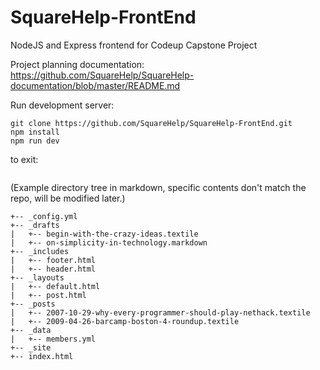 # SquareHelp-FrontEnd
NodeJS and Express frontend for Codeup Capstone Project

Project planning documentation: https://github.com/SquareHelp/SquareHelp-documentation/blob/master/README.md

Run development server:

```console
git clone https://github.com/SquareHelp/SquareHelp-FrontEnd.git
npm install
npm run dev
```
to exit: 
```control + c
```



(Example directory tree in markdown, specific contents don't match the repo, will be modified later.)
```
+-- _config.yml
+-- _drafts
|   +-- begin-with-the-crazy-ideas.textile
|   +-- on-simplicity-in-technology.markdown
+-- _includes
|   +-- footer.html
|   +-- header.html
+-- _layouts
|   +-- default.html
|   +-- post.html
+-- _posts
|   +-- 2007-10-29-why-every-programmer-should-play-nethack.textile
|   +-- 2009-04-26-barcamp-boston-4-roundup.textile
+-- _data
|   +-- members.yml
+-- _site
+-- index.html
```
